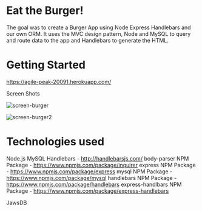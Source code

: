 # Eat the Burger!

The goal was to create a Burger App using Node Express Handlebars and our own ORM. It uses the MVC design pattern, Node and MySQL to query and route data to the app and Handlebars to generate the HTML.

# Getting Started

https://agile-peak-20091.herokuapp.com/



Screen Shots

![screen-burger](https://user-images.githubusercontent.com/26443871/32754930-c9f72558-c887-11e7-9f95-9fd65ab00a89.PNG)




![screen-burger2](https://user-images.githubusercontent.com/26443871/32754941-d30e04fe-c887-11e7-946d-9836191c2049.PNG)

# Technologies used

Node.js
MySQL
Handlebars - http://handlebarsjs.com/
body-parser NPM Package - https://www.npmjs.com/package/inquirer
express NPM Package - https://www.npmjs.com/package/express
mysql NPM Package - https://www.npmjs.com/package/mysql
handlebars NPM Package - https://www.npmjs.com/package/handlebars
express-handlbars NPM Package - https://www.npmjs.com/package/express-handlebars

JawsDB 

